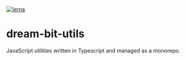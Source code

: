 [![lerna](https://img.shields.io/badge/maintained%20with-lerna-cc00ff.svg)](https://lerna.js.org/)

# dream-bit-utils

JavaScript utilities written in Typescript and managed as a monorepo.
